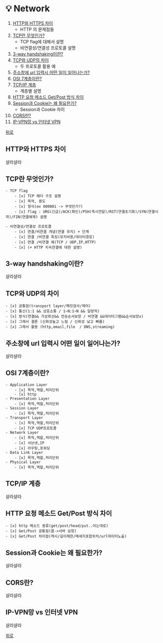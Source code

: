 ﻿
# 💡  Network
1. [HTTP와 HTTPS 차이](https://github.com/CodingStudyBy4/Interview/blob/master/Network/network.md#HTTP와-HTTPS-차이)    
	- HTTP 의 문제점들    
2. [TCP란 무엇인가?](https://github.com/CodingStudyBy4/Interview/blob/master/Network/network.md#tcp란-무엇인가)        
	- TCP flag에 대해서 설명    
	- 비연결성/연결성 프로토콜 설명    
3. [3-way handshaking이란?](https://github.com/CodingStudyBy4/Interview/blob/master/Network/network.md#3-way-handshaking이란)       
4. [TCP와 UDP의 차이](https://github.com/CodingStudyBy4/Interview/blob/master/Network/network.md#TCP와-UDP의-차이)         
	- 두 프로토콜 활용 예    
5. [주소창에 url 입력시 어떤 일이 일어나는가?](https://github.com/CodingStudyBy4/Interview/blob/master/Network/network.md#주소창에-url-입력시-어떤-일이-일어나는가)        
6. [OSI 7계층이란?](https://github.com/CodingStudyBy4/Interview/blob/master/Network/network.md#OSI-7계층이란)        
7. [TCP/IP 계층](https://github.com/CodingStudyBy4/Interview/blob/master/Network/network.md#TCP/IP-계층)        
	- 계층별 설명    
8. [HTTP 요청 메소드 Get/Post 방식 차이](https://github.com/CodingStudyBy4/Interview/blob/master/Network/network.md#HTTP-요청-메소드-Get/Post-방식-차이)        
9. [Session과 Cookie는 왜 필요한가?](https://github.com/CodingStudyBy4/Interview/blob/master/Network/network.md#Session과-Cookie는-왜-필요한가)        
	- Session과 Cookie 차이    
10. [CORS란?](https://github.com/CodingStudyBy4/Interview/blob/master/Network/network.md#CORS란)        
11. [IP-VPN망 vs 인터넷 VPN](https://github.com/CodingStudyBy4/Interview/blob/master/Network/network.md#ip-vpn망-vs-인터넷-vpn)        
    
[뒤로](https://github.com/CodingStudyBy4/Interview/blob/master/README.md#--네트워크--link)


## HTTP와 HTTPS 차이    
샬라샬라
## TCP란 무엇인가?
	- TCP flag
		- [x] TCP 헤더 구조 설명
		- [x] 목적, 용도
		- [x] 형식(ex 000001 -> 무엇인가?) 
		- [x] flag : URG(긴급)/ACK(확인)/PSH(즉시전달)/RST(연결초기화)/SYN(연결시작)/FIN(연결해제) 설명
		
	- 비연결성/연결성 프로토콜
		- [x] 연결/비연결 개념(연결 유지) + 단계
		- [x] 연결 /비연결 특징(유지비용/데이터경로)
		- [x] 연결 /비연결 예(TCP / UDP,IP,HTTP)
		- [x] (+ HTTP 지속연결에 대한 설명)
		
## 3-way handshaking이란?    
샬라샬라
## TCP와 UDP의 차이  
	- [x] 공통점(transport layer/패킷검사/제어)
	- [x] 통신(1:1 && 상호소통 / 1~N:1~N && 일방적)
	- [x] 방식(연결&& 가상회선&& 전송순서보장 / 비연결 &&데이터그램&&순서보장x)
	- [x] 그래서 결론 (신뢰성높고 느림 / 신뢰성 낮고 빠름)
	- [x] 그래서 활용 (http,email,file  / DNS,streaming)
## 주소창에 url 입력시 어떤 일이 일어나는가?    
샬라샬라
## OSI 7계층이란? 
	- Application Layer
		- [x] 목적,역할,처리단위
		- [x] http
	- Presentation Layer
		- [x] 목적,역할,처리단위
	- Session Layer
		- [x] 목적,역할,처리단위
	- Transport Layer
		- [x] 목적,역할,처리단위
		- [x] TCP UDP프로토콜
	- Network Layer
		- [x] 목적,역할,처리단위
		- [x] 서브넷,IP
		- [x] 라우팅,포워딩
	- Data Link Layer
		- [x] 목적,역할,처리단위
	- Physical Layer
		- [x] 목적,역할,처리단위
		
## TCP/IP 계층    
샬라샬라
## HTTP 요청 메소드 Get/Post 방식 차이     
	- [x] http 메소드 종류(get/post/head/put..아는대로)
	- [x] Get/Post 공통점(클->서버 요청)
	- [x] Get/Post 차이점(캐시/길이제한/메세지포함위치/url데이터노출)
	
## Session과 Cookie는 왜 필요한가?    
샬라샬라
## CORS란?    
샬라샬라
## IP-VPN망 vs 인터넷 VPN     
샬라샬라

[위로](#--Network)
